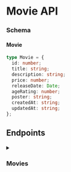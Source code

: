 # Movie API

### Schema

#### Movie

```typescript
type Movie = {
  id: number;
  title: string;
  description: string;
  price: number;
  releaseDate: Date;
  ageRating: number;
  poster: string;
  createdAt: string;
  updatedAt: string;
};
```

## Endpoints

<details>
  <summary><h3>Movies</h3></summary>

- <details>
  <summary><h4>Get all movies</h4></summary>

  Returns all movies with pagination. You can also search for movies by providing a query parameter.

  ```http
  GET /api/movies
  ```

  ##### Parameters

  |  Name   |   Type   | Description                  | Required | Default |
  | :-----: | :------: | ---------------------------- | :------: | :-----: |
  | `page`  | `number` | The page number              |   :x:    |   `1`   |
  | `limit` | `number` | The number of items per page |   :x:    |  `10`   |
  | `query` | `string` | The search query             |   :x:    |    -    |

  ##### Success Response

  ```json
  {
    "message": "Success",
    "page": 1,
    "limit": 2,
    "totalPages": 4,
    "totalData": 8,
    "data": [
      {
        "id": 1,
        "title": "Avatar",
        "description": "A paraplegic marine dispatched to the moon Pandora on a unique mission...",
        "price": 10000,
        "releaseDate": "2009-12-18",
        "ageRating": 13,
        "poster": "https://ia.media-imdb.com/images/M/MV5BMTYwOTEwNjAzMl5BMl5BanBnXkFtZTcwODc5MTUwMw@@._V1_SX300.jpg",
        "createdAt": "2024-01-03T05:36:01.819Z",
        "updatedAt": "2024-01-03T05:36:01.819Z"
      },
      {
        "id": 2,
        "title": "I Am Legend",
        "description": "Years after a plague kills most of humanity and transforms the rest into monsters, the sole survivor in New York City struggles valiantly to find a cure.",
        "price": 10000,
        "releaseDate": "2007-12-14T00:00:00.000Z",
        "ageRating": 13,
        "poster": "https://m.media-amazon.com/images/M/MV5BYTE1ZTBlYzgtNmMyNS00ZTQ2LWE4NjEtZjUxNDJkNTg2MzlhXkEyXkFqcGdeQXVyNjU0OTQ0OTY@._V1_.jpg",
        "createdAt": "2024-06-01T17:29:39.301Z",
        "updatedAt": "2024-06-01T17:29:39.301Z"
      }
    ]
  }
  ```

  ##### Error Response

  ```json
  {
    "message": "Failed",
    "error": "Failed to get movies"
  }
  ```

  </details>

- <details>
    <summary><h4>Get a movie</h4></summary>

  Returns a movie by its ID.

  ```http
  GET /api/movies/:id
  ```

  ##### Parameters

  | Name |   Type   | Description  |      Required      | Default |
  | :--: | :------: | ------------ | :----------------: | :-----: |
  | `id` | `number` | The movie ID | :heavy_check_mark: |    -    |

  ##### Success Response

  ```json
  {
    "message": "Success",
    "data": {
      "id": 1,
      "title": "Avatar",
      "description": "A paraplegic marine dispatched to the moon Pandora on a unique mission...",
      "price": 10000,
      "releaseDate": "2009-12-18",
      "ageRating": 13,
      "poster": "https://ia.media-imdb.com/images/M/MV5BMTYwOTEwNjAzMl5BMl5BanBnXkFtZTcwODc5MTUwMw@@._V1_SX300.jpg",
      "createdAt": "2024-01-03T05:36:01.819Z",
      "updatedAt": "2024-01-03T05:36:01.819Z"
    }
  }
  ```

  ##### Error Response

  ```json
  {
    "message": "Failed",
    "error": "Failed to get movie"
  }
  ```

  </details>

